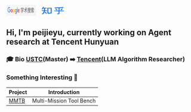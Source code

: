 <a href="https://scholar.google.com.hk/citations?user=oPQZpwkAAAAJ&hl=zh-CN" target="_blank"><img src="google_scholar.png" alt="Google Scholar" width="80" height="30"></a>
<a href="https://www.zhihu.com/people/yu-pei-jie-85" target="_blank"><img src="zhihu.png" alt="知乎" width="80" height="30"></a>

## Hi, I'm peijieyu, currently working on Agent research at Tencent Hunyuan

### 🎓 Bio [USTC](https://www.ustc.edu.cn/)(Master) ➡️ [Tencent](https://www.tencent.com/en-us/about.html)(LLM Algorithm Researcher)

### Something Interesting 🚀

| Project | Introduction |
| ---- | ---- |
| [MMTB](https://github.com/yupeijei1997/MMTB) | Multi-Mission Tool Bench |


<!--
**yupeijei1997/yupeijei1997** is a ✨ _special_ ✨ repository because its `README.md` (this file) appears on your GitHub profile.

Here are some ideas to get you started:

- 🔭 I’m currently working on ...
- 🌱 I’m currently learning ...
- 👯 I’m looking to collaborate on ...
- 🤔 I’m looking for help with ...
- 💬 Ask me about ...
- 📫 How to reach me: ...
- 😄 Pronouns: ...
- ⚡ Fun fact: ...
-->
